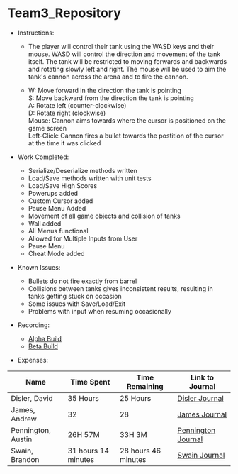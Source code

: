 # Team3_Repository

* Instructions: 
  * The player will control their tank using the WASD keys and their mouse. WASD will control the direction and movement of the tank itself. The tank will be restricted to moving forwards and backwards and rotating slowly left and right. The mouse will be used to aim the tank's cannon across the arena and to fire the cannon.

  * W: Move forward in the direction the tank is pointing  
S: Move backward from the direction the tank is pointing  
A: Rotate left (counter-clockwise)   
D: Rotate right (clockwise)  
Mouse: Cannon aims towards where the cursor is positioned on the game screen   
Left-Click: Cannon fires a bullet towards the postition of the cursor at the time it was clicked  

* Work Completed: 
  * Serialize/Deserialize methods written
  * Load/Save methods written with unit tests
  * Load/Save High Scores
  * Powerups added
  * Custom Cursor added
  * Pause Menu Added
  * Movement of all game objects and collision of tanks
  * Wall added
  * All Menus functional
  * Allowed for Multiple Inputs from User
  * Pause Menu
  * Cheat Mode added
* Known Issues: 
  * Bullets do not fire exactly from barrel
  * Collisions between tanks gives inconsistent results, resulting in tanks getting stuck on occasion
  * Some issues with Save/Load/Exit
  * Problems with input when resuming occasionally 

* Recording: 
  * [Alpha Build](https://www.youtube.com/watch?v=HLsGVoCF8H4&feature=youtu.be)
  * [Beta Build](https://youtu.be/s6qXOSBcVK8)
* Expenses:    

Name | Time Spent | Time Remaining | Link to Journal
------ | ------ | ------ | ------
Disler, David | 35 Hours | 25 Hours | [Disler Journal](https://github.com/Cps209-Team-3/Team3_Repository/wiki/DislerJournal)
James, Andrew | 32 | 28 | [James Journal](https://github.com/Cps209-Team-3/Team3_Repository/wiki/JamesJournal)
Pennington, Austin | 26H 57M | 33H 3M | [Pennington Journal](https://github.com/Cps209-Team-3/Team3_Repository/wiki/PenningtonJournal)
Swain, Brandon | 31 hours 14 minutes | 28 hours 46 minutes | [Swain Journal](https://github.com/Cps209-Team-3/Team3_Repository/wiki/SwainJournal)

